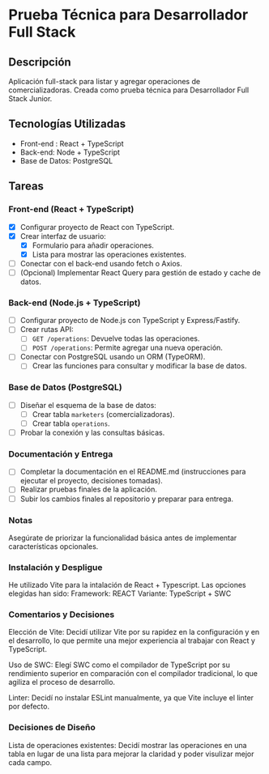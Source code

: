 # Prueba Técnica para Desarrollador Full Stack #

## Descripción
Aplicación full-stack para listar y agregar operaciones de comercializadoras. Creada como prueba técnica para Desarrollador Full Stack Junior.

## Tecnologías Utilizadas
- Front-end : React + TypeScript
- Back-end: Node + TypeScript
- Base de Datos: PostgreSQL

## Tareas  

### Front-end (React + TypeScript)
- [x] Configurar proyecto de React con TypeScript.
- [x] Crear interfaz de usuario:
   - [x] Formulario para añadir operaciones.
   - [x] Lista para mostrar las operaciones existentes.
- [ ] Conectar con el back-end usando fetch o Axios.
- [ ] (Opcional) Implementar React Query para gestión de estado y cache de datos.

### Back-end (Node.js + TypeScript)
- [ ] Configurar proyecto de Node.js con TypeScript y Express/Fastify.
- [ ] Crear rutas API:
   - [ ] `GET /operations`: Devuelve todas las operaciones.
   - [ ] `POST /operations`: Permite agregar una nueva operación.
- [ ] Conectar con PostgreSQL usando un ORM (TypeORM).
   - [ ] Crear las funciones para consultar y modificar la base de datos.

### Base de Datos (PostgreSQL)
- [ ] Diseñar el esquema de la base de datos:
   - [ ] Crear tabla `marketers` (comercializadoras).
   - [ ] Crear tabla `operations`.
- [ ] Probar la conexión y las consultas básicas.

### Documentación y Entrega
- [ ] Completar la documentación en el README.md (instrucciones para ejecutar el proyecto, decisiones tomadas).
- [ ] Realizar pruebas finales de la aplicación.
- [ ] Subir los cambios finales al repositorio y preparar para entrega.

### Notas 
Asegúrate de priorizar la funcionalidad básica antes de implementar características opcionales.

### Instalación y Despligue
   He utilizado Vite para la intalación de React + Typescript. Las opciones elegidas han sido:
   Framework: REACT 
   Variante: TypeScript + SWC

### Comentarios y Decisiones 
   Elección de Vite: Decidí utilizar Vite por su rapidez en la configuración y en el desarrollo, lo que permite una mejor experiencia al trabajar con React y TypeScript.

   Uso de SWC: Elegí SWC como el compilador de TypeScript por su rendimiento superior en comparación con el compilador tradicional, lo que agiliza el proceso de desarrollo.

   Linter: Decidí no instalar ESLint manualmente, ya que Vite incluye el linter por defecto.
   
### Decisiones de Diseño
   Lista de operaciones existentes: Decidí mostrar las operaciones en una tabla en lugar de una lista para mejorar la claridad y poder visulizar mejor cada campo. 